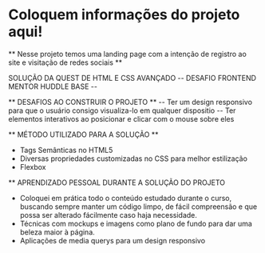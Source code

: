 # Coloquem informações do projeto aqui!

** Nesse projeto temos uma landing page com a intenção de registro ao site e visitação de redes sociais **

SOLUÇÃO DA QUEST DE HTML E CSS AVANÇADO
-- DESAFIO FRONTEND MENTOR HUDDLE BASE --

** DESAFIOS AO CONSTRUIR O PROJETO **
-- Ter um design responsivo para que o usuário consigo visualiza-lo em qualquer dispositio
-- Ter elementos interativos ao posicionar e clicar com o mouse sobre eles

** MÉTODO UTILIZADO PARA A SOLUÇÃO **
- Tags Semânticas no HTML5
- Diversas propriedades customizadas no CSS para melhor estilização
- Flexbox

** APRENDIZADO PESSOAL DURANTE A SOLUÇÃO DO PROJETO
- Coloquei em prática todo o conteúdo estudado durante o curso, buscando sempre manter um código limpo, de fácil compreensão e que possa ser alterado fácilmente caso haja necessidade.
- Técnicas com mockups e imagens como plano de fundo para dar uma beleza maior à página.
- Aplicações de media querys para um design responsivo
